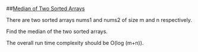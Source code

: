 ##[Median of Two Sorted Arrays](https://leetcode.com/problems/median-of-two-sorted-arrays/)  

There are two sorted arrays nums1 and nums2 of size m and n respectively.   

Find the median of the two sorted arrays.   

The overall run time complexity should be O(log (m+n)).